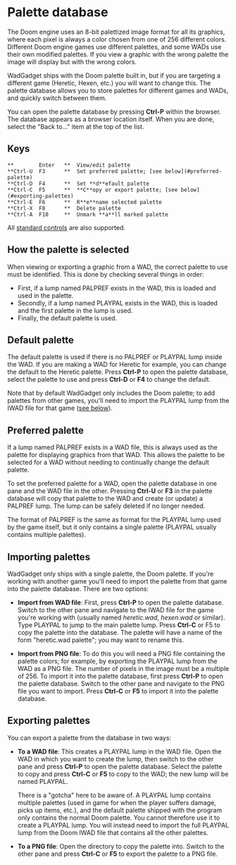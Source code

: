# Palette database

The Doom engine uses an 8-bit palettized image format for all its graphics,
where each pixel is always a color chosen from one of 256 different colors.
Different Doom engine games use different palettes, and some WADs use their
own modified palettes. If you view a graphic with the wrong palette the
image will display but with the wrong colors.

WadGadget ships with the Doom palette built in, but if you are targeting a
different game (Heretic, Hexen, etc.) you will want to change this. The
palette database allows you to store palettes for different games and WADs,
and quickly switch between them.

You can open the palette database by pressing **Ctrl-P** within the browser.
The database appears as a browser location itself. When you are done, select
the "Back to..." item at the top of the list.

## Keys

    **        Enter   **  View/edit palette
    **Ctrl-U  F3      **  Set preferred palette; [see below](#preferred-palette)
    **Ctrl-D  F4      **  Set **d**efault palette
    **Ctrl-C  F5      **  **C**opy or export palette; [see below](#exporting-palettes)
    **Ctrl-E  F6      **  R**e**name selected palette
    **Ctrl-X  F8      **  Delete palette
    **Ctrl-A  F10     **  Unmark **a**ll marked palette

All [standard controls](common.md) are also supported.

## How the palette is selected

When viewing or exporting a graphic from a WAD, the correct palette to use
must be identified. This is done by checking several things in order:

 * First, if a lump named PALPREF exists in the WAD, this is loaded and
   used in the palette.
 * Secondly, if a lump named PLAYPAL exists in the WAD, this is loaded and
   the first palette in the lump is used.
 * Finally, the default palette is used.

## Default palette

The default palette is used if there is no PALPREF or PLAYPAL lump inside
the WAD. If you are making a WAD for Heretic for example, you can change
the default to the Heretic palette. Press **Ctrl-P** to open the palette
database, select the palette to use and press **Ctrl-D** or **F4** to change the
default.

Note that by default WadGadget only includes the Doom palette; to add
palettes from other games, you'll need to import the PLAYPAL lump from the
IWAD file for that game ([see below](#importing-palettes)).

## Preferred palette

If a lump named PALPREF exists in a WAD file, this is always used as the
palette for displaying graphics from that WAD. This allows the palette to
be selected for a WAD without needing to continually change the default
palette.

To set the preferred palette for a WAD, open the palette database in one
pane and the WAD file in the other. Pressing **Ctrl-U** or **F3** in the palette
database will copy that palette to the WAD and create (or update) a PALPREF
lump. The lump can be safely deleted if no longer needed.

The format of PALPREF is the same as format for the PLAYPAL lump used by
the game itself, but it only contains a single palette (PLAYPAL usually
contains multiple palettes).

## Importing palettes

WadGadget only ships with a single palette, the Doom palette. If you're
working with another game you'll need to import the palette from that game
into the palette database. There are two options:

 * **Import from WAD file**: First, press **Ctrl-P** to open the palette
   database. Switch to the other pane and navigate to the IWAD file for the
   game you're working with (usually named *heretic.wad*, *hexen.wad* or
   similar). Type PLAYPAL to jump to the main palette lump. Press **Ctrl-C** or
   F5 to copy the palette into the database. The palette will have a name
   of the form "heretic.wad palette"; you may want to rename this.

 * **Import from PNG file**: To do this you will need a PNG file containing the
   palette colors; for example, by exporting the PLAYPAL lump from the WAD
   as a PNG file. The number of pixels in the image must be a multiple of
   256. To import it into the palette database, first press **Ctrl-P** to open
   the palette database. Switch to the other pane and navigate to the PNG
   file you want to import. Press **Ctrl-C** or **F5** to import it into the
   palette database.

## Exporting palettes

You can export a palette from the database in two ways:

 * **To a WAD file**: This creates a PLAYPAL lump in the WAD file. Open the
   WAD in which you want to create the lump, then switch to the other pane
   and press **Ctrl-P** to open the palette database. Select the palette to
   copy and press **Ctrl-C** or **F5** to copy to the WAD; the new lump will be
   named PLAYPAL.

   There is a "gotcha" here to be aware of. A PLAYPAL lump contains
   multiple palettes (used in game for when the player suffers damage,
   picks up items, etc.), and the default palette shipped with the program
   only contains the normal Doom palette. You cannot therefore use it to
   create a PLAYPAL lump. You will instead need to import the full PLAYPAL
   lump from the Doom IWAD file that contains all the other palettes.

 * **To a PNG file**: Open the directory to copy the palette into. Switch to
   the other pane and press **Ctrl-C** or **F5** to export the palette to a PNG
   file.

